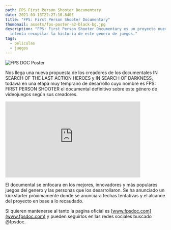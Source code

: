 ```yaml
---
path: FPS First Person Shooter Documentary
date: 2021-03-13T22:27:10.840Z
title: "FPS: First Person Shooter Documentary"
thumbnail: assets/fps-poster-a2-black-bg.jpg
description: "FPS: First Person Shooter Documentary es un proyecto nuevo que
  intenta recopilar la historia de este genero de juegos."
tags:
  - peliculas
  - juegos
---
```

![FPS DOC Poster](assets/fps-poster-a2-black-bg.jpg "FPS DOC Poster")

Nos llega una nueva propuesta de los creadores de los documentales IN SEARCH OF THE LAST ACTION HEROES y IN SEARCH OF DARKNESS, todavía en una etapa muy temprano de desarrollo cuyo nombre es FPS: FIRST PERSON SHOOTER el documental definitivo sobre este género de videojuegos según sus creadores. 

<iframe style="margin: 0 auto; display:block width: 424px, height:238px" width="424" height="238" src="https://www.youtube.com/embed/MIiEKhAbPCo" frameborder="0" allow="accelerometer; autoplay; encrypted-media; gyroscope; picture-in-picture" allowfullscreen></iframe>

El documental se enfocara en los mejores, innovadores y más populares juegos del genero y las personas que los desarrollaron. Se ha anunciado un kickstarter próximamente donde se anunciara fechas tentativas y el alcance del proyecto en base a lo recaudado.

Si quieren mantenerse al tanto la pagina oficial es [www.fpsdoc.com](www.fpsdoc.com) y pueden seguirlos en las redes sociales buscado @fpsdoc.